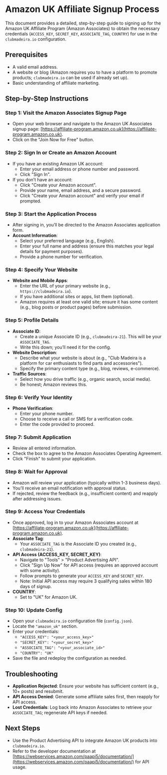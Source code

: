 # Amazon UK Affiliate Signup Process

This document provides a detailed, step-by-step guide to signing up for the Amazon UK Affiliate Program (Amazon Associates) to obtain the necessary credentials (`ACCESS_KEY`, `SECRET_KEY`, `ASSOCIATE_TAG`, `COUNTRY`) for use in the `clubmadeira.io` configuration.

## Prerequisites
- A valid email address.
- A website or blog (Amazon requires you to have a platform to promote products; `clubmadeira.io` can be used if already set up).
- Basic understanding of affiliate marketing.

## Step-by-Step Instructions

### Step 1: Visit the Amazon Associates Signup Page
- Open your web browser and navigate to the Amazon UK Associates signup page: [https://affiliate-program.amazon.co.uk](https://affiliate-program.amazon.co.uk).
- Click on the "Join Now for Free" button.

### Step 2: Sign In or Create an Amazon Account
- If you have an existing Amazon UK account:
  - Enter your email address or phone number and password.
  - Click "Sign In".
- If you don’t have an account:
  - Click "Create your Amazon account".
  - Provide your name, email address, and a secure password.
  - Click "Create your Amazon account" and verify your email if prompted.

### Step 3: Start the Application Process
- After signing in, you’ll be directed to the Amazon Associates application form.
- **Account Information**:
  - Select your preferred language (e.g., English).
  - Enter your full name and address (ensure this matches your legal details for payment purposes).
  - Provide a phone number for verification.

### Step 4: Specify Your Website
- **Website and Mobile Apps**:
  - Enter the URL of your primary website (e.g., `https://clubmadeira.io`).
  - If you have additional sites or apps, list them (optional).
  - Amazon requires at least one valid site; ensure it has some content (e.g., blog posts or product pages) before submission.

### Step 5: Profile Details
- **Associate ID**:
  - Create a unique Associate ID (e.g., `clubmadeira-21`). This will be your `ASSOCIATE_TAG`.
  - Write this down; you’ll need it for the config.
- **Website Description**:
  - Describe what your website is about (e.g., "Club Madeira is a platform for car enthusiasts to find parts and accessories").
  - Specify the primary content type (e.g., blog, reviews, e-commerce).
- **Traffic Sources**:
  - Select how you drive traffic (e.g., organic search, social media).
  - Be honest; Amazon reviews this.

### Step 6: Verify Your Identity
- **Phone Verification**:
  - Enter your phone number.
  - Choose to receive a call or SMS for a verification code.
  - Enter the code provided to proceed.

### Step 7: Submit Application
- Review all entered information.
- Check the box to agree to the Amazon Associates Operating Agreement.
- Click "Finish" to submit your application.

### Step 8: Wait for Approval
- Amazon will review your application (typically within 1-3 business days).
- You’ll receive an email notification with approval status.
- If rejected, review the feedback (e.g., insufficient content) and reapply after addressing issues.

### Step 9: Access Your Credentials
- Once approved, log in to your Amazon Associates account at [https://affiliate-program.amazon.co.uk](https://affiliate-program.amazon.co.uk).
- **Associate Tag**:
  - Your `ASSOCIATE_TAG` is the Associate ID you created (e.g., `clubmadeira-21`).
- **API Access (ACCESS_KEY, SECRET_KEY)**:
  - Navigate to "Tools" > "Product Advertising API".
  - Click "Sign Up Now" for API access (requires an approved account with some activity).
  - Follow prompts to generate your `ACCESS_KEY` and `SECRET_KEY`.
  - Note: Initial API access may require 3 qualifying sales within 180 days of signup.
- **COUNTRY**:
  - Set to "UK" for Amazon UK.

### Step 10: Update Config
- Open your `clubmadeira.io` configuration file (`config.json`).
- Locate the `"amazon_uk"` section.
- Enter your credentials:
  - `"ACCESS_KEY": "<your_access_key>"`
  - `"SECRET_KEY": "<your_secret_key>"`
  - `"ASSOCIATE_TAG": "<your_associate_id>"`
  - `"COUNTRY": "UK"`
- Save the file and redeploy the configuration as needed.

## Troubleshooting
- **Application Rejected**: Ensure your website has sufficient content (e.g., 10+ posts) and resubmit.
- **API Access Denied**: Generate some affiliate sales first, then reapply for API access.
- **Lost Credentials**: Log back into Amazon Associates to retrieve your `ASSOCIATE_TAG`; regenerate API keys if needed.

## Next Steps
- Use the Product Advertising API to integrate Amazon UK products into `clubmadeira.io`.
- Refer to the developer documentation at [https://webservices.amazon.com/paapi5/documentation/](https://webservices.amazon.com/paapi5/documentation/) for API usage.